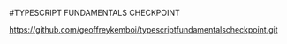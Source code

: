 #TYPESCRIPT FUNDAMENTALS CHECKPOINT


https://github.com/geoffreykemboi/typescriptfundamentalscheckpoint.git
